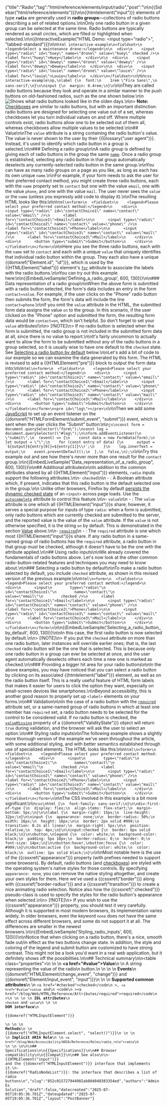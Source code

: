 {"title":"Radio","tag":"html/reference/elements/input/radio","post":"\n\n{{Sidebar(\"html/reference/elements\")}}\n\n{{htmlelement(\"input\")}} elements of type **`radio`** are generally used in **radio groups**—collections of radio buttons describing a set of related options.\n\nOnly one radio button in a given group can be selected at the same time. Radio buttons are typically rendered as small circles, which are filled or highlighted when selected.\n\n{{InteractiveExample(\"HTML Demo: &lt;input type=&quot;radio&quot;&gt;\", \"tabbed-standard\")}}\n\n```html interactive-example\n<fieldset>\n  <legend>Select a maintenance drone:</legend>\n\n  <div>\n    <input type=\"radio\" id=\"huey\" name=\"drone\" value=\"huey\" checked />\n    <label for=\"huey\">Huey</label>\n  </div>\n\n  <div>\n    <input type=\"radio\" id=\"dewey\" name=\"drone\" value=\"dewey\" />\n    <label for=\"dewey\">Dewey</label>\n  </div>\n\n  <div>\n    <input type=\"radio\" id=\"louie\" name=\"drone\" value=\"louie\" />\n    <label for=\"louie\">Louie</label>\n  </div>\n</fieldset>\n```\n\n```css interactive-example\np,\nlabel {\n  font:\n    1rem \"Fira Sans\",\n    sans-serif;\n}\n\ninput {\n  margin: 0.4rem;\n}\n```\n\nThey are called radio buttons because they look and operate in a similar manner to the push buttons on old-fashioned radios, such as the one shown below.\n\n![Shows what radio buttons looked like in the olden days.](old-radio.jpg)\n\n> **Note:** [Checkboxes](/blog/Web/HTML/Reference/Elements/input/checkbox) are similar to radio buttons, but with an important distinction: radio buttons are designed for selecting one value out of a set, whereas checkboxes let you turn individual values on and off. Where multiple controls exist, radio buttons allow one to be selected out of them all, whereas checkboxes allow multiple values to be selected.\n\n## Value\n\nThe `value` attribute is a string containing the radio button's value. The value is never shown to the user by their {{Glossary(\"user agent\")}}. Instead, it's used to identify which radio button in a group is selected.\n\n### Defining a radio group\n\nA radio group is defined by giving each of radio buttons in the group the same [`name`](/blog/Web/HTML/Reference/Elements/input#name). Once a radio group is established, selecting any radio button in that group automatically deselects any currently-selected radio button in the same group.\n\nYou can have as many radio groups on a page as you like, as long as each has its own unique `name`.\n\nFor example, if your form needs to ask the user for their preferred contact method, you might create three radio buttons, each with the `name` property set to `contact` but one with the value `email`, one with the value `phone`, and one with the value `mail`. The user never sees the `value` or the `name` (unless you expressly add code to display it).\n\nThe resulting HTML looks like this:\n\n```html\n<form>\n  <fieldset>\n    <legend>Please select your preferred contact method:</legend>\n    <div>\n      <input type=\"radio\" id=\"contactChoice1\" name=\"contact\" value=\"email\" />\n      <label for=\"contactChoice1\">Email</label>\n\n      <input type=\"radio\" id=\"contactChoice2\" name=\"contact\" value=\"phone\" />\n      <label for=\"contactChoice2\">Phone</label>\n\n      <input type=\"radio\" id=\"contactChoice3\" name=\"contact\" value=\"mail\" />\n      <label for=\"contactChoice3\">Mail</label>\n    </div>\n    <div>\n      <button type=\"submit\">Submit</button>\n    </div>\n  </fieldset>\n</form>\n```\n\nHere you see the three radio buttons, each with the `name` set to `contact` and each with a unique `value` that uniquely identifies that individual radio button within the group. They each also have a unique {{domxref(\"Element.id\", \"id\")}}, which is used by the {{HTMLElement(\"label\")}} element's [`for`](/blog/Web/HTML/Reference/Elements/label#for) attribute to associate the labels with the radio buttons.\n\nYou can try out this example here:\n\n{{EmbedLiveSample('Defining_a_radio_group', 600, 130)}}\n\n### Data representation of a radio group\n\nWhen the above form is submitted with a radio button selected, the form's data includes an entry in the form `contact=value`. For example, if the user clicks on the \"Phone\" radio button then submits the form, the form's data will include the line `contact=phone`.\n\nIf you omit the `value` attribute in the HTML, the submitted form data assigns the value `on` to the group. In this scenario, if the user clicked on the \"Phone\" option and submitted the form, the resulting form data would be `contact=on`, which isn't helpful. So don't forget to set your `value` attributes!\n\n> [!NOTE]\n> If no radio button is selected when the form is submitted, the radio group is not included in the submitted form data at all, since there is no value to report.\n\nIt's fairly uncommon to actually want to allow the form to be submitted without any of the radio buttons in a group selected, so it is usually wise to have one default to the `checked` state. See [Selecting a radio button by default](#selecting_a_radio_button_by_default) below.\n\nLet's add a bit of code to our example so we can examine the data generated by this form. The HTML is revised to add a {{HTMLElement(\"pre\")}} block to output the form data into:\n\n```html\n<form>\n  <fieldset>\n    <legend>Please select your preferred contact method:</legend>\n    <div>\n      <input type=\"radio\" id=\"contactChoice1\" name=\"contact\" value=\"email\" />\n      <label for=\"contactChoice1\">Email</label>\n      <input type=\"radio\" id=\"contactChoice2\" name=\"contact\" value=\"phone\" />\n      <label for=\"contactChoice2\">Phone</label>\n      <input type=\"radio\" id=\"contactChoice3\" name=\"contact\" value=\"mail\" />\n      <label for=\"contactChoice3\">Mail</label>\n    </div>\n    <div>\n      <button type=\"submit\">Submit</button>\n    </div>\n  </fieldset>\n</form>\n<pre id=\"log\"></pre>\n```\n\nThen we add some [JavaScript](/blog/Web/JavaScript) to set up an event listener on the {{domxref(\"HTMLFormElement/submit_event\", \"submit\")}} event, which is sent when the user clicks the \"Submit\" button:\n\n```js\nconst form = document.querySelector(\"form\");\nconst log = document.querySelector(\"#log\");\n\nform.addEventListener(\n  \"submit\",\n  (event) => {\n    const data = new FormData(form);\n    let output = \"\";\n    for (const entry of data) {\n      output = `${output}${entry[0]}=${entry[1]}\\r`;\n    }\n    log.innerText = output;\n    event.preventDefault();\n  },\n  false,\n);\n```\n\nTry this example out and see how there's never more than one result for the `contact` group.\n\n{{EmbedLiveSample(\"Data_representation_of_a_radio_group\", 600, 130)}}\n\n## Additional attributes\n\nIn addition to the common attributes shared by all {{HTMLElement(\"input\")}} elements, `radio` inputs support the following attributes.\n\n- `checked`\n\n  - : A Boolean attribute which, if present, indicates that this radio button is the default selected one in the group.\n\n    Unlike other browsers, Firefox by default [persists the dynamic checked state](https://stackoverflow.com/questions/5985839/bug-with-firefox-disabled-attribute-of-input-not-resetting-when-refreshing) of an `<input>` across page loads. Use the [`autocomplete`](/blog/Web/HTML/Reference/Elements/input#autocomplete) attribute to control this feature.\n\n- `value`\n\n  - : The `value` attribute is one which all {{HTMLElement(\"input\")}}s share; however, it serves a special purpose for inputs of type `radio`: when a form is submitted, only radio buttons which are currently checked are submitted to the server, and the reported value is the value of the `value` attribute. If the `value` is not otherwise specified, it is the string `on` by default. This is demonstrated in the section [Value](#value) above.\n\n- [`required`](/blog/Web/HTML/Reference/Attributes/required)\n  - : The `required` attribute is one which most {{HTMLElement(\"input\")}}s share. If any radio button in a same-named group of radio buttons has the `required` attribute, a radio button in that group must be checked, although it doesn't have to be the one with the attribute applied.\n\n## Using radio inputs\n\nWe already covered the fundamentals of radio buttons above. Let's now look at the other common radio-button-related features and techniques you may need to know about.\n\n### Selecting a radio button by default\n\nTo make a radio button selected by default, you include `checked` attribute, as shown in this revised version of the previous example:\n\n```html\n<form>\n  <fieldset>\n    <legend>Please select your preferred contact method:</legend>\n    <div>\n      <input\n        type=\"radio\"\n        id=\"contactChoice1\"\n        name=\"contact\"\n        value=\"email\"\n        checked />\n      <label for=\"contactChoice1\">Email</label>\n\n      <input type=\"radio\" id=\"contactChoice2\" name=\"contact\" value=\"phone\" />\n      <label for=\"contactChoice2\">Phone</label>\n\n      <input type=\"radio\" id=\"contactChoice3\" name=\"contact\" value=\"mail\" />\n      <label for=\"contactChoice3\">Mail</label>\n    </div>\n    <div>\n      <button type=\"submit\">Submit</button>\n    </div>\n  </fieldset>\n</form>\n```\n\n{{EmbedLiveSample('Selecting_a_radio_button_by_default', 600, 130)}}\n\nIn this case, the first radio button is now selected by default.\n\n> [!NOTE]\n> If you put the `checked` attribute on more than one radio button, later instances will override earlier ones; that is, the last `checked` radio button will be the one that is selected. This is because only one radio button in a group can ever be selected at once, and the user agent automatically deselects others each time a new one is marked as checked.\n\n### Providing a bigger hit area for your radio buttons\n\nIn the above examples, you may have noticed that you can select a radio button by clicking on its associated {{htmlelement(\"label\")}} element, as well as on the radio button itself. This is a really useful feature of HTML form labels that makes it easier for users to click the option they want, especially on small-screen devices like smartphones.\n\nBeyond accessibility, this is another good reason to properly set up `<label>` elements on your forms.\n\n## Validation\n\nIn the case of a radio button with the [`required`](/blog/Web/HTML/Reference/Attributes/required) attribute set, or a same-named group of radio buttons in which at least one member has `required` set, a radio button needs to be selected for the control to be considered valid. If no radio button is checked, the [`valueMissing`](/blog/Web/API/ValidityState/valueMissing) property of a {{domxref(\"ValidityState\")}} object will return `true` during validation, and the browser will ask the user to select an option.\n\n## Styling radio inputs\n\nThe following example shows a slightly more thorough version of the example we've seen throughout the article, with some additional styling, and with better semantics established through use of specialized elements. The HTML looks like this:\n\n```html\n<form>\n  <fieldset>\n    <legend>Please select your preferred contact method:</legend>\n    <div>\n      <input\n        type=\"radio\"\n        id=\"contactChoice1\"\n        name=\"contact\"\n        value=\"email\"\n        checked />\n      <label for=\"contactChoice1\">Email</label>\n\n      <input type=\"radio\" id=\"contactChoice2\" name=\"contact\" value=\"phone\" />\n      <label for=\"contactChoice2\">Phone</label>\n\n      <input type=\"radio\" id=\"contactChoice3\" name=\"contact\" value=\"mail\" />\n      <label for=\"contactChoice3\">Mail</label>\n    </div>\n    <div>\n      <button type=\"submit\">Submit</button>\n    </div>\n  </fieldset>\n</form>\n```\n\nThe CSS involved in this example is a bit more significant:\n\n```css\nhtml {\n  font-family: sans-serif;\n}\n\ndiv:first-of-type {\n  display: flex;\n  align-items: flex-start;\n  margin-bottom: 5px;\n}\n\nlabel {\n  margin-right: 15px;\n  line-height: 32px;\n}\n\ninput {\n  appearance: none;\n\n  border-radius: 50%;\n  width: 16px;\n  height: 16px;\n\n  border: 2px solid #999;\n  transition: 0.2s all linear;\n  margin-right: 5px;\n\n  position: relative;\n  top: 4px;\n}\n\ninput:checked {\n  border: 6px solid black;\n}\n\nbutton,\nlegend {\n  color: white;\n  background-color: black;\n  padding: 5px 10px;\n  border-radius: 0;\n  border: 0;\n  font-size: 14px;\n}\n\nbutton:hover,\nbutton:focus {\n  color: #999;\n}\n\nbutton:active {\n  background-color: white;\n  color: black;\n  outline: 1px solid black;\n}\n```\n\nMost notable here is the use of the {{cssxref(\"appearance\")}} property (with prefixes needed to support some browsers). By default, radio buttons (and [checkboxes](/blog/Web/HTML/Reference/Elements/input/checkbox)) are styled with the operating system's native styles for those controls. By specifying `appearance: none`, you can remove the native styling altogether, and create your own styles for them. Here we've used a {{cssxref(\"border\")}} along with {{cssxref(\"border-radius\")}} and a {{cssxref(\"transition\")}} to create a nice animating radio selection. Notice also how the {{cssxref(\":checked\")}} pseudo-class is used to specify the styles for the radio button's appearance when selected.\n\n> [!NOTE]\n> If you wish to use the {{cssxref(\"appearance\")}} property, you should test it very carefully. Although it is supported in most modern browsers, its implementation varies widely. In older browsers, even the keyword `none` does not have the same effect across different browsers, and some do not support it at all. The differences are smaller in the newest browsers.\n\n{{EmbedLiveSample('Styling_radio_inputs', 600, 120)}}\n\nNotice that when clicking on a radio button, there's a nice, smooth fade out/in effect as the two buttons change state. In addition, the style and coloring of the legend and submit button are customized to have strong contrast. This might not be a look you'd want in a real web application, but it definitely shows off the possibilities.\n\n## Technical summary\n\n<table class=\"properties\">\n  <tbody>\n    <tr>\n      <td><strong><a href=\"#value\">Value</a></strong></td>\n      <td>\n        A string representing the value of the radio\n        button.\n      </td>\n    </tr>\n    <tr>\n      <td><strong>Events</strong></td>\n      <td>{{domxref(\"HTMLElement/change_event\", \"change\")}} and {{domxref(\"Element/input_event\", \"input\")}}</td>\n    </tr>\n    <tr>\n      <td><strong>Supported common attributes</strong></td>\n      <td>\n        <code><a href=\"#checked\">checked</a></code\n        >, <code><a href=\"#value\">value</a></code> and\n        <code\n          ><a href=\"/blog/Web/HTML/Reference/Attributes/required\">required</a></code\n        >\n      </td>\n    </tr>\n    <tr>\n      <td><strong>IDL attributes</strong></td>\n      <td><code>checked</code> and <code>value</code></td>\n    </tr>\n    <tr>\n      <td><strong>DOM interface</strong></td>\n      <td><p>{{domxref(\"HTMLInputElement\")}}</p></td>\n    </tr>\n    <tr>\n      <td><strong>Methods</strong></td>\n      <td>\n        {{domxref(\"HTMLInputElement.select\", \"select()\")}}\n      </td>\n    </tr>\n     <tr>\n      <td><strong>Implicit ARIA Role</strong></td>\n      <td>\n        <code><a href=\"/blog/Web/Accessibility/ARIA/Reference/Roles/radio_role\">radio</a></code>\n      </td>\n    </tr>\n  </tbody>\n</table>\n\n## Specifications\n\n{{Specifications}}\n\n## Browser compatibility\n\n{{Compat}}\n\n## See also\n\n- {{HTMLElement(\"input\")}} and the {{domxref(\"HTMLInputElement\")}} interface that implements it.\n- {{domxref(\"RadioNodeList\")}}: the interface that describes a list of radio buttons\n","slug":"852c015727944902ab804048383354ed","authors":"Admin Es Solution","draft":false,"datecreated":"2025-07-05T19:05:36.701Z","dateupdated":"2025-07-05T19:05:36.701Z","layout":"PostBanner"}